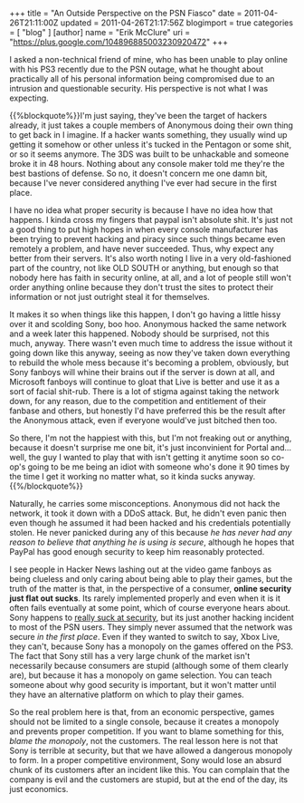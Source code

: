 +++
title = "An Outside Perspective on the PSN Fiasco"
date = 2011-04-26T21:11:00Z
updated = 2011-04-26T21:17:56Z
blogimport = true 
categories = [ "blog" ]
[author]
	name = "Erik McClure"
	uri = "https://plus.google.com/104896885003230920472"
+++

I asked a non-technical friend of mine, who has been unable to play online with his PS3 recently due to the PSN outage, what he thought about practically all of his personal information being compromised due to an intrusion and questionable security. His perspective is not what I was expecting.

{{%blockquote%}}I'm just saying, they've been the target of hackers already, it just takes a couple members of Anonymous doing their own thing to get back in I imagine.  If a hacker wants something, they usually wind up getting it somehow or other unless it's tucked in the Pentagon or some shit, or so it seems anymore. The 3DS was built to be unhackable and someone broke it in 48 hours.  Nothing about any console maker told me they're the best bastions of defense. So no, it doesn't concern me one damn bit, because I've never considered anything I've ever had secure in the first place.

I have no idea what proper security is because I have no idea how that happens.  I kinda cross my fingers that paypal isn't absolute shit. It's just not a good thing to put high hopes in when every console manufacturer has been trying to prevent hacking and piracy since such things became even remotely a problem, and have never succeeded. Thus, why expect any better from their servers. It's also worth noting I live in a very old-fashioned part of the country, not like OLD SOUTH or anything, but enough so that nobody here has faith in security online, at all, and a lot of people still won't order anything online because they don't trust the sites to protect their information or not just outright steal it for themselves.

It makes it so when things like this happen, I don't go having a little hissy over it and scolding Sony, boo hoo. Anonymous hacked the same network and a week later this happened.  Nobody should be surprised, not this much, anyway. There wasn't even much time to address the issue without it going down like this anyway, seeing as now they've taken down everything to rebuild the whole mess because it's becoming a problem, obviously, but Sony fanboys will whine their brains out if the server is down at all, and Microsoft fanboys will continue to gloat that Live is better and use it as a sort of facial shit-rub. There is a lot of stigma against taking the network down, for any reason, due to the competition and entitlement of their fanbase and others, but honestly I'd have preferred this be the result after the Anonymous attack, even if everyone would've just bitched then too.

So there, I'm not the happiest with this, but I'm not freaking out or anything, because it doesn't surprise me one bit, it's just inconvinient for Portal and... well, the guy I wanted to play that with isn't getting it anytime soon so co-op's going to be me being an idiot with someone who's done it 90 times by the time I get it working no matter what, so it kinda sucks anyway.{{%/blockquote%}}

Naturally, he carries some misconceptions. Anonymous did not hack the network, it took it down with a DDoS attack. But, he didn't even panic then even though he assumed it had been hacked and his credentials potentially stolen. He never panicked during any of this because *he has never had any reason to believe that anything he is using is secure*, although he hopes that PayPal has good enough security to keep him reasonably protected.

I see people in Hacker News lashing out at the video game fanboys as being clueless and only caring about being able to play their games, but the truth of the matter is that, in the perspective of a consumer, **online security just flat out sucks**. Its rarely implemented properly and even when it is it often fails eventually at some point, which of course everyone hears about. Sony happens to [really suck at security](http://psx-scene.com/forums/f177/sony-has-been-bad-boy-ridiculous-levels-spying-81093/), but its just another hacking incident to most of the PSN users. They simply never assumed that the network was secure *in the first place*. Even if they wanted to switch to say, Xbox Live, they can't, because Sony has a monopoly on the games offered on the PS3. The fact that Sony still has a very large chunk of the market isn't necessarily because consumers are stupid (although some of them clearly are), but because it has a monopoly on game selection. You can teach someone about why good security is important, but it won't matter until they have an alternative platform on which to play their games.

So the real problem here is that, from an economic perspective, games should not be limited to a single console, because it creates a monopoly and prevents proper competition. If you want to blame something for this, *blame the monopoly*, not the customers. The real lesson here is not that Sony is terrible at security, but that we have allowed a dangerous monopoly to form. In a proper competitive environment, Sony would lose an absurd chunk of its customers after an incident like this. You can complain that the company is evil and the customers are stupid, but at the end of the day, its just economics.
